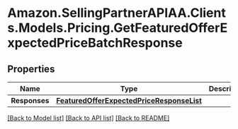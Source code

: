 # Amazon.SellingPartnerAPIAA.Clients.Models.Pricing.GetFeaturedOfferExpectedPriceBatchResponse
## Properties

Name | Type | Description | Notes
------------ | ------------- | ------------- | -------------
**Responses** | [**FeaturedOfferExpectedPriceResponseList**](FeaturedOfferExpectedPriceResponseList.md) |  | [optional] 

[[Back to Model list]](../README.md#documentation-for-models) [[Back to API list]](../README.md#documentation-for-api-endpoints) [[Back to README]](../README.md)

